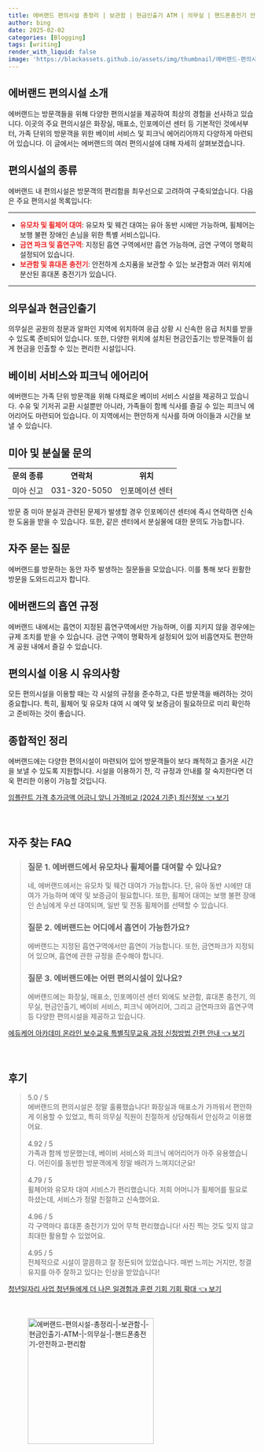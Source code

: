 ```yaml
---
title: 에버랜드 편의시설 총정리 | 보관함 | 현금인출기 ATM | 의무실 | 핸드폰충전기 안전하고 편리함
author: bing
date: 2025-02-02
categories: [Blogging]
tags: [writing]
render_with_liquid: false
image: 'https://blackassets.github.io/assets/img/thumbnail/에버랜드-편의시설-총정리-|-보관함-|-현금인출기-ATM-|-의무실-|-핸드폰충전기-안전하고-편리함.webp'
---
```



<h2 id='에버랜드_편의시설 소개'>에버랜드 편의시설 소개</h2>

<p>에버랜드는 방문객들을 위해 다양한 편의시설을 제공하여 최상의 경험을 선사하고 있습니다. 이곳의 주요 편의시설은 화장실, 매표소, 인포메이션 센터 등 기본적인 것에서부터, 가족 단위의 방문객을 위한 베이비 서비스 및 피크닉 에어리어까지 다양하게 마련되어 있습니다. 이 글에서는 에버랜드의 여러 편의시설에 대해 자세히 살펴보겠습니다.</p>

<h2 id='편의시설의 종류'>편의시설의 종류</h2>

<p>에버랜드 내 편의시설은 방문객의 편리함을 최우선으로 고려하여 구축되었습니다. 다음은 주요 편의시설 목록입니다:</p>

<hr />

<ul>
    <li><b><span style="color: #ee2323;">유모차 및 휠체어 대여</span></b>: 유모차 및 웨건 대여는 유아 동반 시에만 가능하며, 휠체어는 보행 불편 장애인 손님을 위한 특별 서비스입니다.</li>
    <li><b><span style="color: #ee2323;">금연 파크 및 흡연구역</span></b>: 지정된 흡연 구역에서만 흡연 가능하며, 금연 구역이 명확히 설정되어 있습니다.</li>
    <li><b><span style="color: #ee2323;">보관함 및 휴대폰 충전기</span></b>: 안전하게 소지품을 보관할 수 있는 보관함과 여러 위치에 분산된 휴대폰 충전기가 있습니다.</li>
</ul>

<hr />

<h2 id='의무실과 현금인출기'>의무실과 현금인출기</h2>

<p>의무실은 공원의 정문과 알파인 지역에 위치하여 응급 상황 시 신속한 응급 처치를 받을 수 있도록 준비되어 있습니다. 또한, 다양한 위치에 설치된 현금인출기는 방문객들이 쉽게 현금을 인출할 수 있는 편리한 시설입니다.</p>

<h2 id='베이비 서비스와 피크닉 에어리어'>베이비 서비스와 피크닉 에어리어</h2>

<p>에버랜드는 가족 단위 방문객을 위해 다채로운 베이비 서비스 시설을 제공하고 있습니다. 수유 및 기저귀 교환 시설뿐만 아니라, 가족들이 함께 식사를 즐길 수 있는 피크닉 에어리어도 마련되어 있습니다. 이 지역에서는 편안하게 식사를 하며 아이들과 시간을 보낼 수 있습니다.</p>

<h2 id='미아 및 분실물 문의'>미아 및 분실물 문의</h2>

<table>
    <tr>
        <td style="text-align: center; height: 17px;"><b>문의 종류</b></td>
        <td style="text-align: center; height: 17px;"><b>연락처</b></td>
        <td style="text-align: center; height: 17px;"><b>위치</b></td>
    </tr>
    <tr>
        <td style="text-align: center; height: 17px;">미아 신고</td>
        <td style="text-align: center; height: 17px;">031-320-5050</td>
        <td style="text-align: center; height: 17px;">인포메이션 센터</td>
    </tr>
</table>

<p>방문 중 미아 분실과 관련된 문제가 발생할 경우 인포메이션 센터에 즉시 연락하면 신속한 도움을 받을 수 있습니다. 또한, 같은 센터에서 분실물에 대한 문의도 가능합니다.</p>

<h2 id='자주 묻는 질문'>자주 묻는 질문</h2>

<p>에버랜드를 방문하는 동안 자주 발생하는 질문들을 모았습니다. 이를 통해 보다 원활한 방문을 도와드리고자 합니다.</p>

<h2 id='에버랜드의 흡연 규정'>에버랜드의 흡연 규정</h2>

<p>에버랜드 내에서는 흡연이 지정된 흡연구역에서만 가능하며, 이를 지키지 않을 경우에는 규제 조치를 받을 수 있습니다. 금연 구역이 명확하게 설정되어 있어 비흡연자도 편안하게 공원 내에서 즐길 수 있습니다.</p>

<h2 id='편의시설 이용 시 유의사항'>편의시설 이용 시 유의사항</h2>

<p>모든 편의시설을 이용할 때는 각 시설의 규정을 준수하고, 다른 방문객을 배려하는 것이 중요합니다. 특히, 휠체어 및 유모차 대여 시 예약 및 보증금이 필요하므로 미리 확인하고 준비하는 것이 좋습니다.</p>

<h2 id='종합적인 정리'>종합적인 정리</h2>

<p>에버랜드에는 다양한 편의시설이 마련되어 있어 방문객들이 보다 쾌적하고 즐거운 시간을 보낼 수 있도록 지원합니다. 시설을 이용하기 전, 각 규정과 안내를 잘 숙지한다면 더욱 편리한 이용이 가능할 것입니다.</p>


<p><a class="click-button" title="임플란트 가격 추가금액 어금니 앞니 가격비교 (2024 기준) 최신정보" href="https://blackassets.github.io/posts/%EC%9E%84%ED%94%8C%EB%9E%80%ED%8A%B8-%EA%B0%80%EA%B2%A9-%EC%B6%94%EA%B0%80%EA%B8%88%EC%95%A1-%EC%96%B4%EA%B8%88%EB%8B%88-%EC%95%9E%EB%8B%88-%EA%B0%80%EA%B2%A9%EB%B9%84%EA%B5%90-(2024-%EA%B8%B0%EC%A4%80)-%EC%B5%9C%EC%8B%A0%EC%A0%95%EB%B3%B4/" rel="dofollow">임플란트 가격 추가금액 어금니 앞니 가격비교 (2024 기준) 최신정보 👈 보기</a></p><br>
<h2 id='자주_찾는_FAQ'>자주 찾는 FAQ</h2>
<div itemscope="" itemtype="https://schema.org/FAQPage"> 
<blockquote> 
<div itemscope="" itemprop="mainEntity" itemtype="https://schema.org/Question"> 
<h3 itemprop="name">질문 1. 에버랜드에서 유모차나 휠체어를 대여할 수 있나요?</h3> 
<div itemscope="" itemprop="acceptedAnswer" itemtype="https://schema.org/Answer"> 
<span itemprop="text"> 
<p>네, 에버랜드에서는 유모차 및 웨건 대여가 가능합니다. 단, 유아 동반 시에만 대여가 가능하며 예약 및 보증금이 필요합니다. 또한, 휠체어 대여는 보행 불편 장애인 손님에게 우선 대여되며, 일반 및 전동 휠체어를 선택할 수 있습니다.</p> 
</span> 
</div> 
</div> 
<div itemscope="" itemprop="mainEntity" itemtype="https://schema.org/Question"> 
<h3 itemprop="name">질문 2. 에버랜드는 어디에서 흡연이 가능한가요?</h3> 
<div itemscope="" itemprop="acceptedAnswer" itemtype="https://schema.org/Answer"> 
<span itemprop="text"> 
<p>에버랜드는 지정된 흡연구역에서만 흡연이 가능합니다. 또한, 금연파크가 지정되어 있으며, 흡연에 관한 규정을 준수해야 합니다.</p> 
</span> 
</div> 
</div> 
<div itemscope="" itemprop="mainEntity" itemtype="https://schema.org/Question"> 
<h3 itemprop="name">질문 3. 에버랜드에는 어떤 편의시설이 있나요?</h3> 
<div itemscope="" itemprop="acceptedAnswer" itemtype="https://schema.org/Answer"> 
<span itemprop="text"> 
<p>에버랜드에는 화장실, 매표소, 인포메이션 센터 외에도 보관함, 휴대폰 충전기, 의무실, 현금인출기, 베이비 서비스, 피크닉 에어리어, 그리고 금연파크와 흡연구역 등 다양한 편의시설을 제공하고 있습니다.</p> 
</span> 
</div> 
</div> 
</blockquote> 
</div>
<p><a class="click-button" title="에듀케어 아카데미 온라인 보수교육 특별직무교육 과정 신청방법 간편 안내" href="https://blackassets.github.io/posts/%EC%97%90%EB%93%80%EC%BC%80%EC%96%B4-%EC%95%84%EC%B9%B4%EB%8D%B0%EB%AF%B8-%EC%98%A8%EB%9D%BC%EC%9D%B8-%EB%B3%B4%EC%88%98%EA%B5%90%EC%9C%A1-%ED%8A%B9%EB%B3%84%EC%A7%81%EB%AC%B4%EA%B5%90%EC%9C%A1-%EA%B3%BC%EC%A0%95-%EC%8B%A0%EC%B2%AD%EB%B0%A9%EB%B2%95-%EA%B0%84%ED%8E%B8-%EC%95%88%EB%82%B4/" rel="dofollow">에듀케어 아카데미 온라인 보수교육 특별직무교육 과정 신청방법 간편 안내 👈 보기</a></p><br>
<h2 id='후기'>후기</h2>
<div itemscope itemtype="https://schema.org/Product">
  <blockquote>
  <div itemprop="review" itemscope itemtype="https://schema.org/Review">
      <div itemprop="reviewRating" itemscope itemtype="https://schema.org/Rating"> <span itemprop="ratingValue">5.0</span> / <span itemprop="bestRating">5</span> </div>
      <span itemprop="reviewBody">에버랜드의 편의시설은 정말 훌륭했습니다! 화장실과 매표소가 가까워서 편안하게 이용할 수 있었고, 특히 의무실 직원이 친절하게 상담해줘서 안심하고 이용했어요.</span>
  </div>
  <br>
  <div itemprop="review" itemscope itemtype="https://schema.org/Review">
      <div itemprop="reviewRating" itemscope itemtype="https://schema.org/Rating"> <span itemprop="ratingValue">4.92</span> / <span itemprop="bestRating">5</span> </div>
      <span itemprop="reviewBody">가족과 함께 방문했는데, 베이비 서비스와 피크닉 에어리어가 아주 유용했습니다. 어린이를 동반한 방문객에게 정말 배려가 느껴지더군요!</span>
  </div>
  <br>
  <div itemprop="review" itemscope itemtype="https://schema.org/Review">
      <div itemprop="reviewRating" itemscope itemtype="https://schema.org/Rating"> <span itemprop="ratingValue">4.79</span> / <span itemprop="bestRating">5</span> </div>
      <span itemprop="reviewBody">휠체어와 유모차 대여 서비스가 편리했습니다. 저희 어머니가 휠체어를 필요로 하셨는데, 서비스가 정말 친절하고 신속했어요.</span>
  </div>
  <br>
  <div itemprop="review" itemscope itemtype="https://schema.org/Review">
      <div itemprop="reviewRating" itemscope itemtype="https://schema.org/Rating"> <span itemprop="ratingValue">4.96</span> / <span itemprop="bestRating">5</span> </div>
      <span itemprop="reviewBody">각 구역마다 휴대폰 충전기가 있어 무척 편리했습니다! 사진 찍는 것도 잊지 않고 최대한 활용할 수 있었어요.</span>
  </div>
  <br>
  <div itemprop="review" itemscope itemtype="https://schema.org/Review">
      <div itemprop="reviewRating" itemscope itemtype="https://schema.org/Rating"> <span itemprop="ratingValue">4.95</span> / <span itemprop="bestRating">5</span> </div>
      <span itemprop="reviewBody">전체적으로 시설이 깔끔하고 잘 정돈되어 있었습니다. 매번 느끼는 거지만, 청결 유지를 아주 잘하고 있다는 인상을 받았습니다!</span>
  </div>
  </blockquote>
</div>
<p><a class="click-button" title="청년일자리 사업 청년들에게 더 나은 일경험과 훈련 기회 기회 확대" href="https://blackassets.github.io/posts/%EC%B2%AD%EB%85%84%EC%9D%BC%EC%9E%90%EB%A6%AC-%EC%82%AC%EC%97%85-%EC%B2%AD%EB%85%84%EB%93%A4%EC%97%90%EA%B2%8C-%EB%8D%94-%EB%82%98%EC%9D%80-%EC%9D%BC%EA%B2%BD%ED%97%98%EA%B3%BC-%ED%9B%88%EB%A0%A8-%EA%B8%B0%ED%9A%8C-%EA%B8%B0%ED%9A%8C-%ED%99%95%EB%8C%80/" rel="dofollow">청년일자리 사업 청년들에게 더 나은 일경험과 훈련 기회 기회 확대 👈 보기</a></p><br>
<figure class="image"><img src="https://blackassets.github.io/assets/img/thumbnail/에버랜드-편의시설-총정리-|-보관함-|-현금인출기-ATM-|-의무실-|-핸드폰충전기-안전하고-편리함.webp" alt="에버랜드-편의시설-총정리-|-보관함-|-현금인출기-ATM-|-의무실-|-핸드폰충전기-안전하고-편리함" width="256" height="256"></figure>